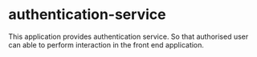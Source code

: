 # authentication-service

This application provides authentication service. So that authorised user can able to perform interaction in the front end application.